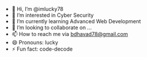 - 👋 Hi, I’m @imlucky78
- 👀 I’m interested in Cyber Security
- 🌱 I’m currently learning Advanced Web Development
- 💞️ I’m looking to collaborate on ...
- 📫 How to reach me via bdhavad78@gmail.com
- 😄 Pronouns: lucky
- ⚡ Fun fact: code-decode

<!---
imlucky78/imlucky78 is a ✨ special ✨ repository because its `README.md` (this file) appears on your GitHub profile.
You can click the Preview link to take a look at your changes.
--->
